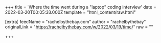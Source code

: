 
+++
title = 'Where the time went during a "laptop" coding interview'
date = 2022-03-20T00:05:33.000Z
template = "html_content/raw.html"

[extra]
feedName = "rachelbythebay.com"
author = "rachelbythebay"
originalLink = "https://rachelbythebay.com/w/2022/03/19/time/"
raw = ""

+++

